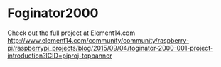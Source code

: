 # Foginator2000
Check out the full project at Element14.com http://www.element14.com/community/community/raspberry-pi/raspberrypi_projects/blog/2015/09/04/foginator-2000-001-project-introduction?ICID=piproj-topbanner
